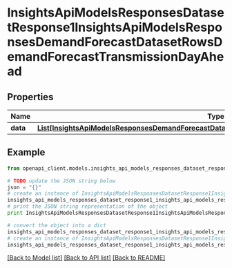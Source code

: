 # InsightsApiModelsResponsesDatasetResponse1InsightsApiModelsResponsesDemandForecastDatasetRowsDemandForecastTransmissionDayAhead


## Properties
Name | Type | Description | Notes
------------ | ------------- | ------------- | -------------
**data** | [**List[InsightsApiModelsResponsesDemandForecastDatasetRowsDemandForecastTransmissionDayAhead]**](InsightsApiModelsResponsesDemandForecastDatasetRowsDemandForecastTransmissionDayAhead.md) |  | [optional] 

## Example

```python
from openapi_client.models.insights_api_models_responses_dataset_response1_insights_api_models_responses_demand_forecast_dataset_rows_demand_forecast_transmission_day_ahead import InsightsApiModelsResponsesDatasetResponse1InsightsApiModelsResponsesDemandForecastDatasetRowsDemandForecastTransmissionDayAhead

# TODO update the JSON string below
json = "{}"
# create an instance of InsightsApiModelsResponsesDatasetResponse1InsightsApiModelsResponsesDemandForecastDatasetRowsDemandForecastTransmissionDayAhead from a JSON string
insights_api_models_responses_dataset_response1_insights_api_models_responses_demand_forecast_dataset_rows_demand_forecast_transmission_day_ahead_instance = InsightsApiModelsResponsesDatasetResponse1InsightsApiModelsResponsesDemandForecastDatasetRowsDemandForecastTransmissionDayAhead.from_json(json)
# print the JSON string representation of the object
print InsightsApiModelsResponsesDatasetResponse1InsightsApiModelsResponsesDemandForecastDatasetRowsDemandForecastTransmissionDayAhead.to_json()

# convert the object into a dict
insights_api_models_responses_dataset_response1_insights_api_models_responses_demand_forecast_dataset_rows_demand_forecast_transmission_day_ahead_dict = insights_api_models_responses_dataset_response1_insights_api_models_responses_demand_forecast_dataset_rows_demand_forecast_transmission_day_ahead_instance.to_dict()
# create an instance of InsightsApiModelsResponsesDatasetResponse1InsightsApiModelsResponsesDemandForecastDatasetRowsDemandForecastTransmissionDayAhead from a dict
insights_api_models_responses_dataset_response1_insights_api_models_responses_demand_forecast_dataset_rows_demand_forecast_transmission_day_ahead_form_dict = insights_api_models_responses_dataset_response1_insights_api_models_responses_demand_forecast_dataset_rows_demand_forecast_transmission_day_ahead.from_dict(insights_api_models_responses_dataset_response1_insights_api_models_responses_demand_forecast_dataset_rows_demand_forecast_transmission_day_ahead_dict)
```
[[Back to Model list]](../README.md#documentation-for-models) [[Back to API list]](../README.md#documentation-for-api-endpoints) [[Back to README]](../README.md)



